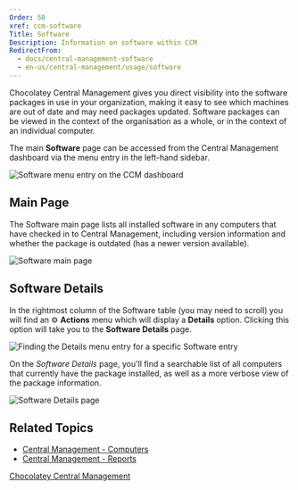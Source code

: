 ```yaml
---
Order: 50
xref: ccm-software
Title: Software
Description: Information on software within CCM
RedirectFrom:
  - docs/central-management-software
  - en-us/central-management/usage/software
---
```


Chocolatey Central Management gives you direct visibility into the software packages in use in your organization, making it easy to see which machines are out of date and may need packages updated.
Software packages can be viewed in the context of the organisation as a whole, or in the context of an individual computer.

The main **Software** page can be accessed from the Central Management dashboard via the menu entry in the left-hand sidebar.

![Software menu entry on the CCM dashboard](/assets/images/software/ccm-software-nav.png)

## Main Page

The Software main page lists all installed software in any computers that have checked in to Central Management, including version information and whether the package is outdated (has a newer version available).

![Software main page](/assets/images/software/ccm-software-main.png)

## Software Details

In the rightmost column of the Software table (you may need to scroll) you will find an :gear: **Actions** menu which will display a **Details** option.
Clicking this option will take you to the **Software Details** page.

![Finding the Details menu entry for a specific Software entry](/assets/images/software/ccm-software-details-menu.png)

On the _Software Details_ page, you'll find a searchable list of all computers that currently have the package installed, as well as a more verbose view of the package information.

![Software Details page](/assets/images/software/ccm-software-details-page.png)

## Related Topics

* [Central Management - Computers](xref:ccm-computers)
* [Central Management - Reports](xref:ccm-reports)

[Chocolatey Central Management](xref:central-management)
